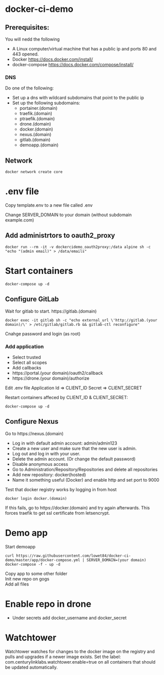 # docker-ci-demo

## Prerequisites:
You will nedd the following
* A Linux computer/virtual machine that has a public ip and ports 80 and 443 opened.
* Docker https://docs.docker.com/install/
* docker-compose https://docs.docker.com/compose/install/

### DNS
Do one of the following:
* Set up a dns with wildcard subdomains that point to the public ip
* Set up the following subdomains: 
    * portainer.(domain)
    * traefik.(domain)
    * ptraefik.(domain)
    * drone.(domain)
    * docker.(domain)
    * nexus.(domain)
    * gitlab.(domain)
    * demoapp.(domain)


## Network
```
docker network create core
```

# .env file
Copy template.env to a new file called .env

Change SERVER_DOMAIN to your domain (without subdomain example.com)

## Add administrtors to oauth2_proxy
```
docker run --rm -it -v dockercidemo_oauth2proxy:/data alpine sh -c "echo "(admin email)" > /data/emails"
```

# Start containers
```
docker-compose up -d
```

## Configure GitLab
Wait for gitlab to start. https://gitlab.(domain)  
```
docker exec -it gitlab sh -c "echo external_url \'http://gitlab.(your domain)/\' > /etc/gitlab/gitlab.rb && gitlab-ctl reconfigure"
```

Cnahge password and login (as root)

### Add application
* Select trusted
* Select all scopes
* Add callbacks
* https://portal.(your domain)/oauth2/callback
* https://drone.(your domain)/authorize

Edit .env file
Application Id => CLIENT_ID
Secret => CLIENT_SECRET

Restart containers affeced by CLIENT_ID & CLIENT_SECRET:
```
docker-compose up -d
```

## Configure Nexus

Go to https://nexus.(domain)
* Log in with default admin account: admin/admin123
* Create a new user and make sure that the new user is admin.
* Log out and log in with your user. 
* Delete the admin account. (Or change the default password)
* Disable anonymous access
* Go to Administration/Repository/Repositories and delete all repositories
* Add new repository: docker(hosted)
* Name it something useful (Docker) and enable http and set port to 9000

Test that docker registry works by logging in from host
```
docker login docker.(domain)
```

If this fails, go to https://docker.(domain) and try again afterwards. This forces traefik to get ssl certificate from letsencrypt.

# Demo app
Start demoapp
```
curl https://raw.githubusercontent.com/lowet84/docker-ci-demo/master/app/docker-compose.yml | SERVER_DOMAIN=(your domain) docker-compose -f - up -d
```

Copy app to some other folder  
Init new repo on gogs  
Add all files  

# Enable repo in drone
* Under secrets add docker_username and docker_secret  

# Watchtower
Watchtower watches for changes to the docker image on the registry and pulls and upgrades if a newer image exists.
Set the label: com.centurylinklabs.watchtower.enable=true on all containers that should be updated automatically.
